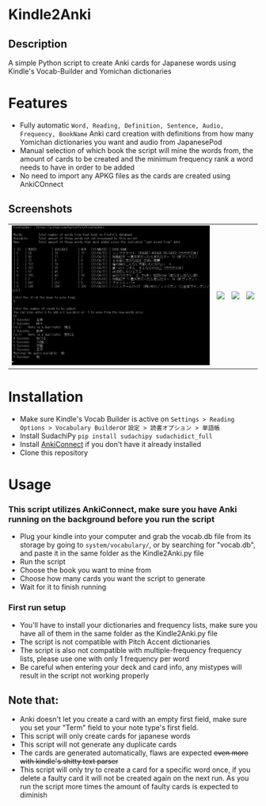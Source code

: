 # Kindle2Anki

## Description
A simple Python script to create Anki cards for Japanese words using Kindle's Vocab-Builder and Yomichan dictionaries

# Features
- Fully automatic ```Word, Reading, Definition, Sentence, Audio, Frequency, BookName``` Anki card creation with definitions from how many Yomichan dictionaries you want and audio from JapanesePod
- Manual selection of which book the script will mine the words from, the amount of cards to be created and the minimum frequency rank a word needs to have in order to be added
- No need to import any APKG files as the cards are created using AnkiCOnnect

## Screenshots
<table>
  <tr>
    <td><img src="Screenshots/Kindle2Anki_running.JPG" width=auto height=auto></td>
    <td><img src="https://user-images.githubusercontent.com/99134182/188528265-f6e0777e-a033-4b5b-8abd-9b143fb722f4.JPG" width=auto height=auto></td>
    <td><img src="https://user-images.githubusercontent.com/99134182/188528262-6a6143cb-36a3-45b5-ab32-0f5d9ef93e91.JPG" width=auto height=auto></td>
    <td><img src="https://user-images.githubusercontent.com/99134182/188528266-bc099279-785e-4db8-9522-dd92a6f5f22b.JPG" width=auto height=auto></td>
  </tr>
 </table>

# Installation
- Make sure Kindle's Vocab Builder is active on
```Settings > Reading Options > Vocabulary Builder```or
```設定 > 読書オプション > 単語帳```
- Install SudachiPy
```pip install sudachipy sudachidict_full```
- Install [AnkiConnect](https://ankiweb.net/shared/info/2055492159) if you don't have it already installed
- Clone this repository

# Usage
### This script utilizes AnkiConnect, make sure you have Anki running on the background before you run the script
- Plug your kindle into your computer and grab the vocab.db file from its storage by going to ```system/vocabulary/```, or by searching for "vocab.db", and paste it in the same folder as the Kindle2Anki.py file
- Run the script
- Choose the book you want to mine from
- Choose how many cards you want the script to generate
- Wait for it to finish running

### First run setup
- You'll have to install your dictionaries and frequency lists, make sure you have all of them in the same folder as the Kindle2Anki.py file
- The script is not compatible with Pitch Accent dictionaries
- The script is also not compatible with multiple-frequency frequency lists, please use one with only 1 frequency per word
- Be careful when entering your deck and card info, any mistypes will result in the script not working properly

## Note that:
- Anki doesn't let you create a card with an empty first field, make sure you set your "Term" field to your note type's first field.
- This script will only create cards for japanese words
- This script will not generate any duplicate cards
- The cards are generated automatically, flaws are expected ~~even more with kindle's shitty text parser~~
- This script will only try to create a card for a specific word once, if you delete a faulty card it will not be created again on the next run. As you run the script more times the amount of faulty cards is expected to diminish
